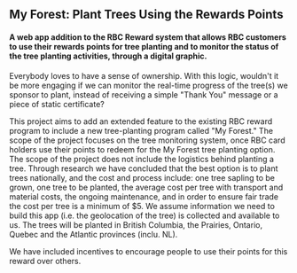 ## My Forest: Plant Trees Using the Rewards Points

#### A web app addition to the RBC Reward system that allows RBC customers to use their rewards points for tree planting and to monitor the status of the tree planting activities, through a digital graphic.


Everybody loves to have a sense of ownership. With this logic, wouldn't it be more engaging if we can monitor the real-time progress of the tree(s) we sponsor to plant, instead of receiving a simple "Thank You" message or a piece of static certificate?

This project aims to add an extended feature to the existing RBC reward program to include a new tree-planting program called "My Forest." The scope of the project focuses on the tree monitoring system, once RBC card holders use their points to redeem for the My Forest tree planting option. The scope of the project does not include the logistics behind planting a tree. Through research we have concluded that the best option is to plant trees nationally, and the cost and process include: one tree sapling to be grown, one tree to be planted, the average cost per tree with transport and material costs, the ongoing maintenance, and in order to ensure fair trade the cost per tree is a minimum of $5. We assume information we need to build this app (i.e. the geolocation of the tree) is collected and available to us. The trees will be planted in British Columbia, the Prairies, Ontario, Quebec and the Atlantic provinces (inclu. NL).

We have included incentives to encourage people to use their points for this reward over others.
